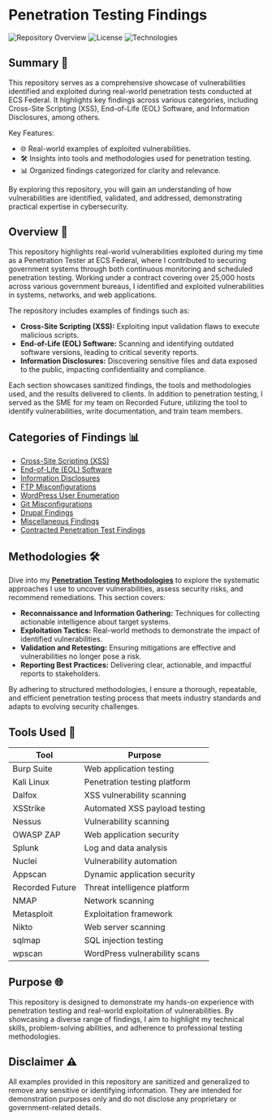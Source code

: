 # Penetration Testing Findings

![Repository Overview](https://img.shields.io/badge/status-active-brightgreen) ![License](https://img.shields.io/badge/license-MIT-green) ![Technologies](https://img.shields.io/badge/tools-Burp%20Suite%2C%20Kali%20Linux%2C%20Dalfox%2C%20XSStrike-blue)

## Summary 🚀
This repository serves as a comprehensive showcase of vulnerabilities identified and exploited during real-world penetration tests conducted at ECS Federal. It highlights key findings across various categories, including Cross-Site Scripting (XSS), End-of-Life (EOL) Software, and Information Disclosures, among others.

Key Features:
- 🌐 Real-world examples of exploited vulnerabilities.
- 🛠️ Insights into tools and methodologies used for penetration testing.
- 📊 Organized findings categorized for clarity and relevance.

By exploring this repository, you will gain an understanding of how vulnerabilities are identified, validated, and addressed, demonstrating practical expertise in cybersecurity.

## Overview 📖
This repository highlights real-world vulnerabilities exploited during my time as a Penetration Tester at ECS Federal, where I contributed to securing government systems through both continuous monitoring and scheduled penetration testing. Working under a contract covering over 25,000 hosts across various government bureaus, I identified and exploited vulnerabilities in systems, networks, and web applications.

The repository includes examples of findings such as:

- **Cross-Site Scripting (XSS):** Exploiting input validation flaws to execute malicious scripts.
- **End-of-Life (EOL) Software:** Scanning and identifying outdated software versions, leading to critical severity reports.
- **Information Disclosures:** Discovering sensitive files and data exposed to the public, impacting confidentiality and compliance.

Each section showcases sanitized findings, the tools and methodologies used, and the results delivered to clients. In addition to penetration testing, I served as the SME for my team on Recorded Future, utilizing the tool to identify vulnerabilities, write documentation, and train team members.

## Categories of Findings 📊
- [Cross-Site Scripting (XSS)](./Cross_Site_Scripting)
- [End-of-Life (EOL) Software](./EOL_Software.md)
- [Information Disclosures](./Information_Disclosures.md)
- [FTP Misconfigurations](./FTP_Misconfigurations.md)
- [WordPress User Enumeration](./WordPress_User_Enumeration.md)
- [Git Misconfigurations](./Git_Misconfigurations.md)
- [Drupal Findings](./Drupal_Findings.md)
- [Miscellaneous Findings](./Miscellaneous_Findings)
- [Contracted Penetration Test Findings](./Contracted_Penetration_Test_Findings.md)


## Methodologies 🛠️

Dive into my **[Penetration Testing Methodologies](./Methodologies.md)** to explore the systematic approaches I use to uncover vulnerabilities, assess security risks, and recommend remediations. This section covers:

- **Reconnaissance and Information Gathering:** Techniques for collecting actionable intelligence about target systems.
- **Exploitation Tactics:** Real-world methods to demonstrate the impact of identified vulnerabilities.
- **Validation and Retesting:** Ensuring mitigations are effective and vulnerabilities no longer pose a risk.
- **Reporting Best Practices:** Delivering clear, actionable, and impactful reports to stakeholders.

By adhering to structured methodologies, I ensure a thorough, repeatable, and efficient penetration testing process that meets industry standards and adapts to evolving security challenges.



## Tools Used 🔧
| Tool            | Purpose                        |
|-----------------|--------------------------------|
| Burp Suite      | Web application testing       |
| Kali Linux      | Penetration testing platform  |
| Dalfox          | XSS vulnerability scanning    |
| XSStrike        | Automated XSS payload testing |
| Nessus          | Vulnerability scanning        |
| OWASP ZAP       | Web application security      |
| Splunk          | Log and data analysis         |
| Nuclei          | Vulnerability automation      |
| Appscan         | Dynamic application security  |
| Recorded Future | Threat intelligence platform  |
| NMAP            | Network scanning              |
| Metasploit      | Exploitation framework        |
| Nikto           | Web server scanning           |
| sqlmap          | SQL injection testing         |
| wpscan          | WordPress vulnerability scans |

## Purpose 🌐
This repository is designed to demonstrate my hands-on experience with penetration testing and real-world exploitation of vulnerabilities. By showcasing a diverse range of findings, I aim to highlight my technical skills, problem-solving abilities, and adherence to professional testing methodologies.

## Disclaimer ⚠️
All examples provided in this repository are sanitized and generalized to remove any sensitive or identifying information. They are intended for demonstration purposes only and do not disclose any proprietary or government-related details.

